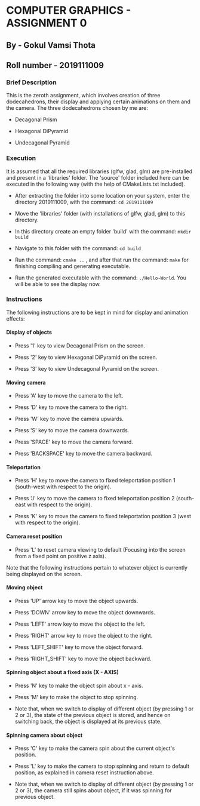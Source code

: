 # COMPUTER GRAPHICS - ASSIGNMENT 0

## By - Gokul Vamsi Thota
## Roll number - 2019111009


### Brief Description

This is the zeroth assignment, which involves creation of three dodecahedrons, their display and applying certain animations on them and the camera. The three dodecahedrons chosen by me are:

* Decagonal Prism

* Hexagonal DiPyramid

* Undecagonal Pyramid



### Execution

It is assumed that all the required libraries (glfw, glad, glm) are pre-installed and present in a 'libraries' folder. The 'source' folder included here can be executed in the following way (with the help of CMakeLists.txt included).

* After extracting the folder into some location on your system, enter the directory 2019111009, with the command: `cd 2019111009`

* Move the 'libraries' folder (with installations of glfw, glad, glm) to this directory.

* In this directory create an empty folder 'build' with the command: `mkdir build`

* Navigate to this folder with the command: `cd build`

* Run the command: `cmake ..` , and after that run the command: `make` for finishing compiling and generating executable.

* Run the generated executable with the command: `./Hello-World`. You will be able to see the display now.



### Instructions

The following instructions are to be kept in mind for display and animation effects:


#### Display of objects

* Press '1' key to view Decagonal Prism on the screen.

* Press '2' key to view Hexagonal DiPyramid on the screen.

* Press '3' key to view Undecagonal Pyramid on the screen.


#### Moving camera

* Press 'A' key to move the camera to the left.

* Press 'D' key to move the camera to the right.

* Press 'W' key to move the camera upwards.

* Press 'S' key to move the camera downwards.

* Press 'SPACE' key to move the camera forward.

* Press 'BACKSPACE' key to move the camera backward.


#### Teleportation

* Press 'H' key to move the camera to fixed teleportation position 1 (south-west with respect to the origin).

* Press 'J' key to move the camera to fixed teleportation position 2 (south-east with respect to the origin).

* Press 'K' key to move the camera to fixed teleportation position 3 (west with respect to the origin).


#### Camera reset position

* Press 'L' to reset camera viewing to default (Focusing into the screen from a fixed point on positive z axis).



Note that the following instructions pertain to whatever object is currently being displayed on the screen.

#### Moving object

* Press 'UP' arrow key to move the object upwards.

* Press 'DOWN' arrow key to move the object downwards.

* Press 'LEFT' arrow key to move the object to the left.

* Press 'RIGHT' arrow key to move the object to the right.

* Press 'LEFT_SHIFT' key to move the object forward.

* Press 'RIGHT_SHIFT' key to move the object backward.


#### Spinning object about a fixed axis (X - AXIS)

* Press 'N' key to make the object spin about x - axis.

* Press 'M' key to make the object to stop spinning.

* Note that, when we switch to display of different object (by pressing 1 or 2 or 3), the state of the previous object is stored, and hence on switching back, the object is displayed at its previous state.



#### Spinning camera about object

* Press 'C' key to make the camera spin about the current object's position.

* Press 'L' key to make the camera to stop spinning and return to default position, as explained in camera reset instruction above.

* Note that, when we switch to display of different object (by pressing 1 or 2 or 3), the camera still spins about object, if it was spinning for previous object.

